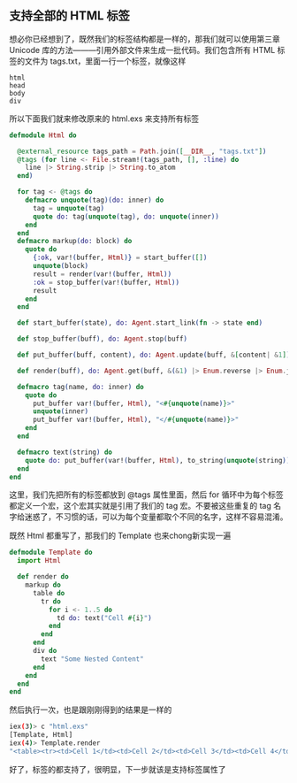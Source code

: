 ## 支持全部的 HTML 标签

想必你已经想到了，既然我们的标签结构都是一样的，那我们就可以使用第三章 Unicode 库的方法———引用外部文件来生成一批代码。我们包含所有 HTML 标签的文件为 tags.txt，里面一行一个标签，就像这样

```
html
head
body
div
```

所以下面我们就来修改原来的 html.exs 来支持所有标签

```elixir
defmodule Html do

  @external_resource tags_path = Path.join([__DIR__, "tags.txt"])
  @tags (for line <- File.stream!(tags_path, [], :line) do
    line |> String.strip |> String.to_atom
  end)

  for tag <- @tags do
    defmacro unquote(tag)(do: inner) do
      tag = unquote(tag)
      quote do: tag(unquote(tag), do: unquote(inner))
    end
  end
  defmacro markup(do: block) do
    quote do
      {:ok, var!(buffer, Html)} = start_buffer([])
      unquote(block)
      result = render(var!(buffer, Html))
      :ok = stop_buffer(var!(buffer, Html))
      result
    end
  end

  def start_buffer(state), do: Agent.start_link(fn -> state end)

  def stop_buffer(buff), do: Agent.stop(buff)

  def put_buffer(buff, content), do: Agent.update(buff, &[content| &1])

  def render(buff), do: Agent.get(buff, &(&1) |> Enum.reverse |> Enum.join(""))

  defmacro tag(name, do: inner) do
    quote do
      put_buffer var!(buffer, Html), "<#{unquote(name)}>"
      unquote(inner)
      put_buffer var!(buffer, Html), "</#{unquote(name)}>"
    end
  end

  defmacro text(string) do
    quote do: put_buffer(var!(buffer, Html), to_string(unquote(string)))
  end
end

```

这里，我们先把所有的标签都放到 @tags 属性里面，然后 for 循环中为每个标签都定义一个宏，这个宏其实就是引用了我们的 tag 宏。不要被这些重复的 tag 名字给迷惑了，不习惯的话，可以为每个变量都取个不同的名字，这样不容易混淆。

既然 Html 都重写了，那我们的 Template 也来chong新实现一遍

```elixir
defmodule Template do
  import Html

  def render do
    markup do
      table do
        tr do
          for i <- 1..5 do
            td do: text("Cell #{i}")
          end
        end
      end
      div do
        text "Some Nested Content"
      end
    end
  end
end
```

然后执行一次，也是跟刚刚得到的结果是一样的

```bash
iex(3)> c "html.exs"
[Template, Html]
iex(4)> Template.render
"<table><tr><td>Cell 1</td><td>Cell 2</td><td>Cell 3</td><td>Cell 4</td><td>Cell 5</td></tr></table><div>Some Nested Content</div>"
```

好了，标签的都支持了，很明显，下一步就该是支持标签属性了

